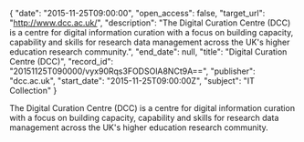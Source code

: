 {
  "date": "2015-11-25T09:00:00", 
  "open_access": false, 
  "target_url": "http://www.dcc.ac.uk/", 
  "description": "The Digital Curation Centre (DCC) is a centre for digital information curation with a focus on building capacity, capability and skills for research data management across the UK's higher education research community.", 
  "end_date": null, 
  "title": "Digital Curation Centre (DCC)", 
  "record_id": "20151125T090000/vyx90Rqs3FODSOlA8NCt9A==", 
  "publisher": "dcc.ac.uk", 
  "start_date": "2015-11-25T09:00:00Z", 
  "subject": "IT Collection"
}

The Digital Curation Centre (DCC) is a centre for digital information curation with a focus on building capacity, capability and skills for research data management across the UK's higher education research community.